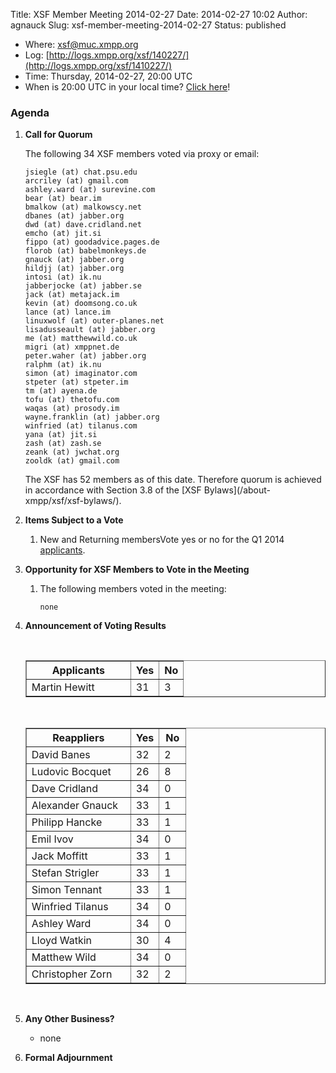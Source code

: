 Title: XSF Member Meeting 2014-02-27
Date: 2014-02-27 10:02
Author: agnauck
Slug: xsf-member-meeting-2014-02-27
Status: published

-   <span>Where</span>: [xsf@muc.xmpp.org  
   ](xmpp:xsf@muc.xmpp.org?join)
-   Log:
    [http://logs.xmpp.org/xsf/140227/](http://logs.xmpp.org/xsf/1410227/)
-   Time: Thursday, 2014-02-27, 20:00 UTC
-   When is 20:00 UTC in your local time? [Click
    here](http://www.worldtimeserver.com/)!

### Agenda

1.  **Call for Quorum**

    The following 34 XSF members voted via proxy or email:

        jsiegle (at) chat.psu.edu
        arcriley (at) gmail.com
        ashley.ward (at) surevine.com
        bear (at) bear.im
        bmalkow (at) malkowscy.net
        dbanes (at) jabber.org
        dwd (at) dave.cridland.net
        emcho (at) jit.si
        fippo (at) goodadvice.pages.de
        florob (at) babelmonkeys.de
        gnauck (at) jabber.org
        hildjj (at) jabber.org
        intosi (at) ik.nu
        jabberjocke (at) jabber.se
        jack (at) metajack.im
        kevin (at) doomsong.co.uk
        lance (at) lance.im
        linuxwolf (at) outer-planes.net
        lisadusseault (at) jabber.org
        me (at) matthewwild.co.uk
        migri (at) xmppnet.de
        peter.waher (at) jabber.org
        ralphm (at) ik.nu
        simon (at) imaginator.com
        stpeter (at) stpeter.im
        tm (at) ayena.de
        tofu (at) thetofu.com
        waqas (at) prosody.im
        wayne.franklin (at) jabber.org
        winfried (at) tilanus.com
        yana (at) jit.si
        zash (at) zash.se
        zeank (at) jwchat.org
        zooldk (at) gmail.com

    <p>
    The XSF has 52 members as of this date. Therefore quorum is achieved
    in accordance with Section 3.8 of the [XSF
    Bylaws](/about-xmpp/xsf/xsf-bylaws/).

2.  **Items Subject to a Vote**
    1.  New and Returning membersVote yes or no for the Q1 2014
        [applicants](http://wiki.xmpp.org/web/Membership_Applications_Q1_2014).

3.  **Opportunity for XSF Members to Vote in the Meeting**
    1.  The following members voted in the meeting:

            none

4.  **Announcement of Voting Results**

     

    <table border="1" cellspacing="0" cellpadding="3">
    <tbody>
    <tr>
    <th style="width: 150px;">
    Applicants

    </th>
    <th>
    Yes

    </th>
    <th>
    No

    </th>
    </tr>
    <tr>
    <td>
    Martin Hewitt

    </td>
    <td>
    31

    </td>
    <td>
    3

    </td>
    </tr>
    </tbody>
    </table>
     

    <table border="1" cellspacing="0" cellpadding="3">
    <tbody>
    <tr>
    <th style="width: 150px;">
    Reappliers

    </th>
    <th>
    Yes

    </th>
    <th>
    No

    </th>
    </tr>
    <tr>
    <td>
    David Banes

    </td>
    <td>
    32

    </td>
    <td>
    2

    </td>
    </tr>
    <tr>
    <td>
    Ludovic Bocquet

    </td>
    <td>
    26

    </td>
    <td>
    8

    </td>
    </tr>
    <tr>
    <td>
    Dave Cridland

    </td>
    <td>
    34

    </td>
    <td style="height: 22px; width: 26px;">
    0

    </td>
    </tr>
    <tr>
    <td>
    Alexander Gnauck

    </td>
    <td>
    33

    </td>
    <td>
    1

    </td>
    </tr>
    <tr>
    <td>
    Philipp Hancke

    </td>
    <td>
    33

    </td>
    <td>
    1

    </td>
    </tr>
    <tr>
    <td>
    Emil Ivov

    </td>
    <td>
    34

    </td>
    <td>
    0

    </td>
    </tr>
    <tr>
    <td>
    Jack Moffitt

    </td>
    <td>
    33

    </td>
    <td>
    1

    </td>
    </tr>
    <tr>
    <td>
    Stefan Strigler

    </td>
    <td>
    33

    </td>
    <td>
    1

    </td>
    </tr>
    <tr>
    <td>
    Simon Tennant

    </td>
    <td>
    33

    </td>
    <td>
    1

    </td>
    </tr>
    <tr>
    <td>
    Winfried Tilanus

    </td>
    <td>
    34

    </td>
    <td>
    0

    </td>
    </tr>
    <tr>
    <td>
    Ashley Ward

    </td>
    <td>
    34

    </td>
    <td>
    0

    </td>
    </tr>
    <tr>
    <td style="height: 27px">
    Lloyd Watkin

    </td>
    <td style="height: 27px">
    30

    </td>
    <td style="height: 27px">
    4

    </td>
    </tr>
    <tr>
    <td>
    Matthew Wild

    </td>
    <td>
    34

    </td>
    <td>
    0

    </td>
    </tr>
    <tr>
    <td>
    Christopher Zorn

    </td>
    <td>
    32

    </td>
    <td>
    2

    </td>
    </tr>
    </tbody>
    </table>
    <p>
     

5.  **Any Other Business?**
    -   none

    <p>
      
6.  **Formal Adjournment**

